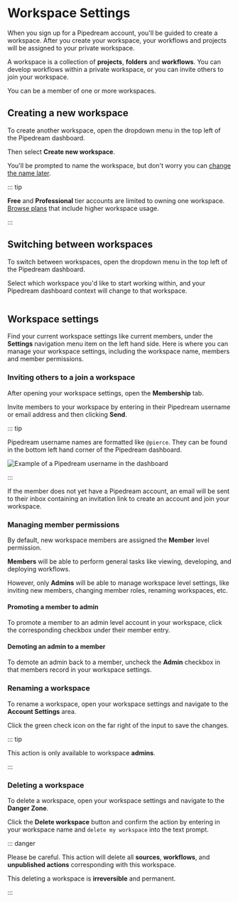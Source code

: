 # Workspace Settings

When you sign up for a Pipedream account, you'll be guided to create a workspace. After you create your workspace, your workflows and projects will be assigned to your private workspace.

A workspace is a collection of **projects**, **folders** and **workflows**. You can develop workflows within a private workspace, or you can invite others to join your workspace.

You can be a member of one or more workspaces.

## Creating a new workspace

To create another workspace, open the dropdown menu in the top left of the Pipedream dashboard.

Then select **Create new workspace**.

You'll be prompted to name the workspace, but don't worry you can [change the name later](/workspaces/#renaming-a-workspace).

::: tip

**Free** and **Professional** tier accounts are limited to owning one workspace. [Browse plans](/pricing/) that include higher workspace usage.

:::


## Switching between workspaces

To switch between workspaces, open the dropdown menu in the top left of the Pipedream dashboard.

Select which workspace you'd like to start working within, and your Pipedream dashboard context will change to that workspace.


![]()

## Workspace settings

Find your current workspace settings like current members, under the **Settings** navigation menu item on the left hand side. Here is where you can manage your workspace settings, including the workspace name, members and member permissions.

### Inviting others to a join a workspace

After opening your workspace settings, open the **Membership** tab.

Invite members to your workspace by entering in their Pipedream username or email address and then clicking **Send**.

::: tip

Pipedream username names are formatted like `@pierce`. They can be found in the bottom left hand corner of the Pipedream dashboard.

![Example of a Pipedream username in the dashboard](https://res.cloudinary.com/pipedreamin/image/upload/v1673541487/docs/CleanShot_2023-01-12_at_11.37.56_ilk3v8.png)

:::

If the member does not yet have a Pipedream account, an email will be sent to their inbox containing an invitation link to create an account and join your workspace.

### Managing member permissions

By default, new workspace members are assigned the **Member** level permission.

**Members** will be able to perform general tasks like viewing, developing, and deploying workflows.

However, only **Admins** will be able to manage workspace level settings, like inviting new members, changing member roles, renaming workspaces, etc.

#### Promoting a member to admin

To promote a member to an admin level account in your workspace, click the corresponding checkbox under their member entry.

#### Demoting an admin to a member

To demote an admin back to a member, uncheck the **Admin** checkbox in that members record in your workspace settings.

### Renaming a workspace

To rename a workspace, open your workspace settings and navigate to the **Account Settings** area.

Click the green check icon on the far right of the input to save the changes.

::: tip

  This action is only available to workspace **admins**.

:::

### Deleting a workspace

To delete a workspace, open your workspace settings and navigate to the **Danger Zone**.

Click the **Delete workspace** button and confirm the action by entering in your workspace name and `delete my workspace` into the text prompt.

::: danger

Please be careful. This action will delete all **sources**, **workflows**, and **unpublished actions** corresponding with this workspace.

This deleting a workspace is **irreversible** and permanent.

:::
